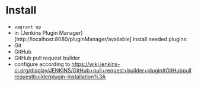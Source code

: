 Install
=======

 * `vagrant up`
 * in (Jenkins Plugin Manager)[http://localhost:8080/pluginManager/available] install needed plugins:
  * Git
  * GitHub
  * GitHub pull request builder
 * configure according to https://wiki.jenkins-ci.org/display/JENKINS/GitHub+pull+request+builder+plugin#GitHubpullrequestbuilderplugin-Installation%3A
